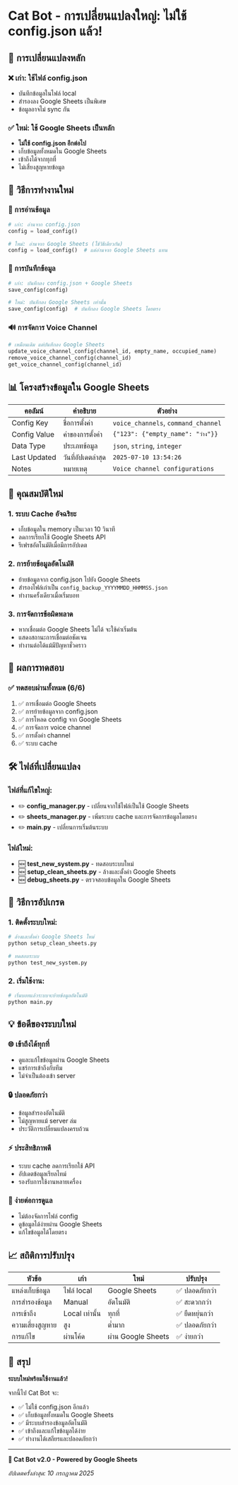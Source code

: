 # Cat Bot - การเปลี่ยนแปลงใหญ่: ไม่ใช้ config.json แล้ว!

## 🎯 การเปลี่ยนแปลงหลัก

### ❌ เก่า: ใช้ไฟล์ config.json
- บันทึกข้อมูลในไฟล์ local
- สำรองลง Google Sheets เป็นพิเศษ
- ข้อมูลอาจไม่ sync กัน

### ✅ ใหม่: ใช้ Google Sheets เป็นหลัก
- **ไม่ใช้ config.json อีกต่อไป**
- เก็บข้อมูลทั้งหมดใน Google Sheets
- เข้าถึงได้จากทุกที่
- ไม่เสี่ยงสูญหายข้อมูล

## 🔧 วิธีการทำงานใหม่

### 📖 การอ่านข้อมูล
```python
# เก่า: อ่านจาก config.json
config = load_config()

# ใหม่: อ่านจาก Google Sheets (ใช้วิธีเดียวกัน)
config = load_config()  # แต่อ่านจาก Google Sheets แทน
```

### 💾 การบันทึกข้อมูล
```python
# เก่า: บันทึกลง config.json + Google Sheets
save_config(config)

# ใหม่: บันทึกลง Google Sheets เท่านั้น
save_config(config)  # บันทึกลง Google Sheets โดยตรง
```

### 🔊 การจัดการ Voice Channel
```python
# เหมือนเดิม แต่บันทึกลง Google Sheets
update_voice_channel_config(channel_id, empty_name, occupied_name)
remove_voice_channel_config(channel_id)
get_voice_channel_config(channel_id)
```

## 📊 โครงสร้างข้อมูลใน Google Sheets

| คอลัมน์ | คำอธิบาย | ตัวอย่าง |
|---------|----------|----------|
| Config Key | ชื่อการตั้งค่า | `voice_channels`, `command_channel` |
| Config Value | ค่าของการตั้งค่า | `{"123": {"empty_name": "ว่าง"}}` |
| Data Type | ประเภทข้อมูล | `json`, `string`, `integer` |
| Last Updated | วันที่อัปเดตล่าสุด | `2025-07-10 13:54:26` |
| Notes | หมายเหตุ | `Voice channel configurations` |

## 🚀 คุณสมบัติใหม่

### 1. ระบบ Cache อัจฉริยะ
- เก็บข้อมูลใน memory เป็นเวลา 10 วินาที
- ลดการเรียกใช้ Google Sheets API
- รีเฟรชอัตโนมัติเมื่อมีการอัปเดต

### 2. การย้ายข้อมูลอัตโนมัติ
- ย้ายข้อมูลจาก config.json ไปยัง Google Sheets
- สำรองไฟล์เก่าเป็น `config_backup_YYYYMMDD_HHMMSS.json`
- ทำงานครั้งเดียวเมื่อเริ่มบอท

### 3. การจัดการข้อผิดพลาด
- หากเชื่อมต่อ Google Sheets ไม่ได้ จะใช้ค่าเริ่มต้น
- แสดงสถานะการเชื่อมต่อชัดเจน
- ทำงานต่อได้แม้มีปัญหาชั่วคราว

## 🧪 ผลการทดสอบ

### ✅ ทดสอบผ่านทั้งหมด (6/6)
1. ✅ การเชื่อมต่อ Google Sheets
2. ✅ การย้ายข้อมูลจาก config.json
3. ✅ การโหลด config จาก Google Sheets
4. ✅ การจัดการ voice channel
5. ✅ การตั้งค่า channel
6. ✅ ระบบ cache

## 🛠️ ไฟล์ที่เปลี่ยนแปลง

### ไฟล์ที่แก้ไขใหญ่:
- ✏️ **config_manager.py** - เปลี่ยนจากใช้ไฟล์เป็นใช้ Google Sheets
- ✏️ **sheets_manager.py** - เพิ่มระบบ cache และการจัดการข้อมูลโดยตรง
- ✏️ **main.py** - เปลี่ยนการเริ่มต้นระบบ

### ไฟล์ใหม่:
- 🆕 **test_new_system.py** - ทดสอบระบบใหม่
- 🆕 **setup_clean_sheets.py** - ล้างและตั้งค่า Google Sheets
- 🆕 **debug_sheets.py** - ตรวจสอบข้อมูลใน Google Sheets

## 🔄 วิธีการอัปเกรด

### 1. ติดตั้งระบบใหม่:
```bash
# ล้างและตั้งค่า Google Sheets ใหม่
python setup_clean_sheets.py

# ทดสอบระบบ
python test_new_system.py
```

### 2. เริ่มใช้งาน:
```bash
# เริ่มบอทแล้วระบบจะย้ายข้อมูลอัตโนมัติ
python main.py
```

## 💡 ข้อดีของระบบใหม่

### 🌐 เข้าถึงได้ทุกที่
- ดูและแก้ไขข้อมูลผ่าน Google Sheets
- แชร์การเข้าถึงกับทีม
- ไม่จำเป็นต้องเข้า server

### 🔒 ปลอดภัยกว่า
- ข้อมูลสำรองอัตโนมัติ
- ไม่สูญหายแม้ server ล่ม
- ประวัติการเปลี่ยนแปลงครบถ้วน

### ⚡ ประสิทธิภาพดี
- ระบบ cache ลดการเรียกใช้ API
- อัปเดตข้อมูลเรียลไทม์
- รองรับการใช้งานหลายเครื่อง

### 🔧 ง่ายต่อการดูแล
- ไม่ต้องจัดการไฟล์ config
- ดูข้อมูลได้ง่ายผ่าน Google Sheets
- แก้ไขข้อมูลได้โดยตรง

## 📈 สถิติการปรับปรุง

| หัวข้อ | เก่า | ใหม่ | ปรับปรุง |
|--------|------|------|----------|
| แหล่งเก็บข้อมูล | ไฟล์ local | Google Sheets | ✅ ปลอดภัยกว่า |
| การสำรองข้อมูล | Manual | อัตโนมัติ | ✅ สะดวกกว่า |
| การเข้าถึง | Local เท่านั้น | ทุกที่ | ✅ ยืดหยุ่นกว่า |
| ความเสี่ยงสูญหาย | สูง | ต่ำมาก | ✅ ปลอดภัยกว่า |
| การแก้ไข | ผ่านโค้ด | ผ่าน Google Sheets | ✅ ง่ายกว่า |

## 🎊 สรุป

**ระบบใหม่พร้อมใช้งานแล้ว!** 

จากนี้ไป Cat Bot จะ:
- ✅ ไม่ใช้ config.json อีกแล้ว
- ✅ เก็บข้อมูลทั้งหมดใน Google Sheets
- ✅ มีระบบสำรองข้อมูลอัตโนมัติ
- ✅ เข้าถึงและแก้ไขข้อมูลได้ง่าย
- ✅ ทำงานได้เสถียรและปลอดภัยกว่า

---
**🤖 Cat Bot v2.0 - Powered by Google Sheets** 

*อัปเดตครั้งล่าสุด: 10 กรกฎาคม 2025*
